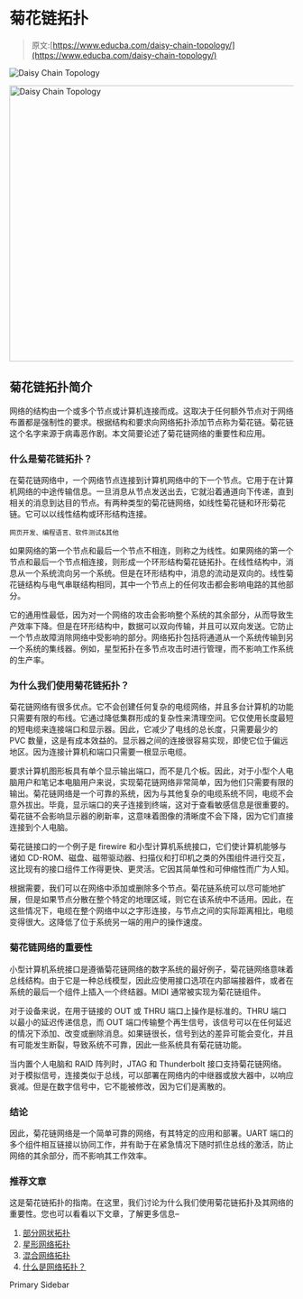 # 菊花链拓扑

> 原文:[https://www.educba.com/daisy-chain-topology/](https://www.educba.com/daisy-chain-topology/)

![Daisy Chain Topology](../Images/ca5408e9bd51be20bec0bf2e65aa65d9.png)

<noscript><img class="alignnone size-full wp-image-321016" src="../Images/ca5408e9bd51be20bec0bf2e65aa65d9.png" alt="Daisy Chain Topology" width="902" height="490" srcset="https://cdn.educba.com/academy/wp-content/uploads/2020/03/Daisy-Chain-Topology-2.jpg 902w, https://cdn.educba.com/academy/wp-content/uploads/2020/03/Daisy-Chain-Topology-2-300x163.jpg 300w, https://cdn.educba.com/academy/wp-content/uploads/2020/03/Daisy-Chain-Topology-2-768x417.jpg 768w" sizes="(max-width: 902px) 100vw, 902px" data-original-src="https://cdn.educba.com/academy/wp-content/uploads/2020/03/Daisy-Chain-Topology-2.jpg"/></noscript>

## 菊花链拓扑简介

网络的结构由一个或多个节点或计算机连接而成。这取决于任何额外节点对于网络布置都是强制性的要求。根据结构和要求向网络拓扑添加节点称为菊花链。菊花链这个名字来源于病毒恶作剧。本文简要论述了菊花链网络的重要性和应用。

### 什么是菊花链拓扑？

在菊花链网络中，一个网络节点连接到计算机网络中的下一个节点。它用于在计算机网络的中途传输信息。一旦消息从节点发送出去，它就沿着通道向下传递，直到相关的消息到达目的节点。有两种类型的菊花链网络，如线性菊花链和环形菊花链。它可以以线性结构或环形结构连接。

<small>网页开发、编程语言、软件测试&其他</small>

如果网络的第一个节点和最后一个节点不相连，则称之为线性。如果网络的第一个节点和最后一个节点相连接，则形成一个环形结构菊花链拓扑。在线性结构中，消息从一个系统流向另一个系统。但是在环形结构中，消息的流动是双向的。线性菊花链结构与电气串联结构相同，其中一个节点上的任何攻击都会影响电路的其他部分。

它的通用性最低，因为对一个网络的攻击会影响整个系统的其余部分，从而导致生产效率下降。但是在环形结构中，数据可以双向传输，并且可以双向发送。它防止一个节点故障消除网络中受影响的部分。网络拓扑包括将通道从一个系统传输到另一个系统的集线器。例如，星型拓扑在多节点攻击时进行管理，而不影响工作系统的生产率。

### 为什么我们使用菊花链拓扑？

菊花链网络有很多优点。它不会创建任何复杂的电缆网络，并且多台计算机的功能只需要有限的布线。它通过降低集群形成的复杂性来清理空间。它仅使用长度最短的短电缆来连接端口和显示器。因此，它减少了电线的总长度，只需要最少的 PVC 数量，这是有成本效益的。显示器之间的连接很容易实现，即使它位于偏远地区。因为连接计算机和端口只需要一根显示电缆。

要求计算机图形板具有单个显示输出端口，而不是几个板。因此，对于小型个人电脑用户和笔记本电脑用户来说，实现菊花链网络非常简单，因为他们只需要有限的输出。菊花链网络是一个可靠的系统，因为与其他复杂的电缆系统不同，电缆不会意外拔出。毕竟，显示端口的夹子连接到终端，这对于查看敏感信息是很重要的。菊花链不会影响显示器的刷新率，这意味着图像的清晰度不会下降，因为它们直接连接到个人电脑。

菊花链接口的一个例子是 firewire 和小型计算机系统接口，它们使计算机能够与诸如 CD-ROM、磁盘、磁带驱动器、扫描仪和打印机之类的外围组件进行交互，这比现有的接口组件工作得更快、更灵活。它因其简单性和可伸缩性而广为人知。

根据需要，我们可以在网络中添加或删除多个节点。菊花链系统可以尽可能地扩展，但是如果节点分散在整个特定的地理区域，则它在该系统中不适用。因此，在这些情况下，电缆在整个网络中以之字形连接，与节点之间的实际距离相比，电缆变得很大。这降低了位于系统另一端的用户的操作速度。

### 菊花链网络的重要性

小型计算机系统接口是遵循菊花链网络的数字系统的最好例子，菊花链网络意味着总线结构。由于它是一种总线模型，因此应使用接口选项在内部端接器件，或者在系统的最后一个组件上插入一个终结器。MIDI 通常被实现为菊花链组件。

对于设备来说，在用于链接的 OUT 或 THRU 端口上操作是标准的。THRU 端口以最小的延迟传递信息，而 OUT 端口传输整个再生信号，该信号可以在任何延迟的情况下添加、改变或删除消息。如果链很长，信号到达的差异可能会变化，并且有可能发生断裂，导致系统不可靠，因此一些系统具有菊花链功能。

当内置个人电脑和 RAID 阵列时，JTAG 和 Thunderbolt 接口支持菊花链网络。对于模拟信号，连接类似于总线，可以部署在网络内的中继器或放大器中，以响应衰减。但是在数字信号中，它不能被修改，因为它们是离散的。

### 结论

因此，菊花链网络是一个简单可靠的网络，有其特定的应用和部署。UART 端口的多个组件相互链接以协同工作，并有助于在紧急情况下随时抓住总线的激活，防止网络的其余部分，而不影响其工作效率。

### 推荐文章

这是菊花链拓扑的指南。在这里，我们讨论为什么我们使用菊花链拓扑及其网络的重要性。您也可以看看以下文章，了解更多信息–

1.  [部分网状拓扑](https://www.educba.com/partial-mesh-topology/)
2.  [星形网络拓扑](https://www.educba.com/star-network-topology/)
3.  [混合网络拓扑](https://www.educba.com/hybrid-network-topology/)
4.  [什么是网络拓扑？](https://www.educba.com/what-is-network-topology/)

<footer class="entry-footer">

<aside class="sidebar sidebar-primary widget-area" role="complementary" aria-label="Primary Sidebar">Primary Sidebar</aside>

</footer>